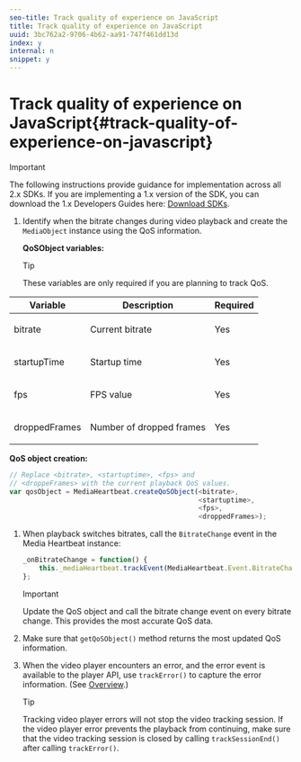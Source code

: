 ```yaml
---
seo-title: Track quality of experience on JavaScript
title: Track quality of experience on JavaScript
uuid: 3bc762a2-9706-4b62-aa91-747f461dd13d
index: y
internal: n
snippet: y
---
```


# Track quality of experience on JavaScript{#track-quality-of-experience-on-javascript}

>[!IMPORTANT]
>
>The following instructions provide guidance for implementation across all 2.x SDKs. If you are implementing a 1.x version of the SDK, you can download the 1.x Developers Guides here: [Download SDKs](../../sdk-implement/download-sdks.md).

<a id="section_3B8EBEB167624D0481E8AF4761F83047"></a>

1. Identify when the bitrate changes during video playback and create the `MediaObject` instance using the QoS information.

   **QoSObject variables:** 

   >[!TIP]
   >
   >These variables are only required if you are planning to track QoS.

<table id="table_36BA07D7614C409F8AA3D68DA04A2231"> 
 <thead> 
  <tr> 
   <th colname="col1" class="entry"> Variable </th> 
   <th colname="col2" class="entry"> Description </th> 
   <th colname="col3" class="entry"> Required </th> 
  </tr> 
 </thead>
 <tbody> 
  <tr> 
   <td colname="col1"> <p> <span class="codeph"> bitrate </span> </p> </td> 
   <td colname="col2"> <p>Current bitrate </p> </td> 
   <td colname="col3"> <p>Yes </p> </td> 
  </tr> 
  <tr> 
   <td colname="col1"> <p> <span class="codeph"> startupTime </span></p> </td> 
   <td colname="col2"> <p>Startup time </p> </td> 
   <td colname="col3"> <p>Yes </p> </td> 
  </tr> 
  <tr> 
   <td colname="col1"> <p> <span class="codeph"> fps </span></p> </td> 
   <td colname="col2"> <p>FPS value </p> </td> 
   <td colname="col3"> <p>Yes </p> </td> 
  </tr> 
  <tr> 
   <td colname="col1"> <p> <span class="codeph"> droppedFrames </span></p> </td> 
   <td colname="col2"> <p>Number of dropped frames </p> </td> 
   <td colname="col3"> <p>Yes </p> </td> 
  </tr> 
 </tbody> 
</table>

   **QoS object creation:** 

   ```js
   // Replace <bitrate>, <startuptime>, <fps> and  
   // <droppeFrames> with the current playback QoS values.  
   var qosObject = MediaHeartbeat.createQoSObject(<bitrate>,  
                                                  <startuptime>,  
                                                  <fps>,  
                                                  <droppedFrames>); 
   
   ```

1. When playback switches bitrates, call the `BitrateChange` event in the Media Heartbeat instance: 

   ```js
   _onBitrateChange = function() { 
       this._mediaHeartbeat.trackEvent(MediaHeartbeat.Event.BitrateChange, qosObject); 
   };
   ```

   >[!IMPORTANT]
   >
   >Update the QoS object and call the bitrate change event on every bitrate change. This provides the most accurate QoS data.

1. Make sure that `getQoSObject()` method returns the most updated QoS information. 
1. When the video player encounters an error, and the error event is available to the player API, use `trackError()` to capture the error information. (See [Overview](../../sdk-implement/track-errors/track-errors-overview.md).) 

   >[!TIP]
   >
   >Tracking video player errors will not stop the video tracking session. If the video player error prevents the playback from continuing, make sure that the video tracking session is closed by calling `trackSessionEnd()` after calling `trackError()`.

